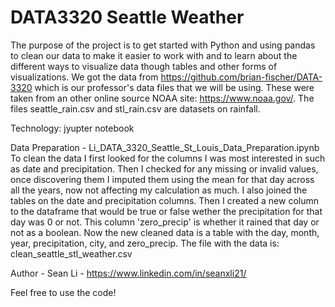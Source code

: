# DATA3320 Seattle Weather
The purpose of the project is to get started with Python and using pandas to clean our data to make it easier to work with
and to learn about the different ways to visualize data though tables and other forms of visualizations.
We got the data from https://github.com/brian-fischer/DATA-3320 which is our professor's data files that we will be using.
These were taken from an other online source NOAA site: https://www.noaa.gov/. The files seattle_rain.csv and stl_rain.csv are datasets on rainfall.  

Technology: jyupter notebook  

Data Preparation - Li_DATA_3320_Seattle_St_Louis_Data_Preparation.ipynb  
To clean the data I first looked for the columns I was most interested in such as date and precipitation.
Then I checked for any missing or invalid values, once discovering them I imputed them using the mean for that
day across all the years, now not affecting my calculation as much. I also joined the tables on the date and precipitation
columns. Then I created a new column to the dataframe that would be true or false wether the precipitation for that day was
0 or not. This column 'zero_precip' is whether it rained that day or not as a boolean. Now the new cleaned data is a table with the day, month, year, precipitation, city, and zero_precip. The file with the data is: clean_seattle_stl_weather.csv

Author - Sean Li - https://www.linkedin.com/in/seanxli21/  

Feel free to use the code!
